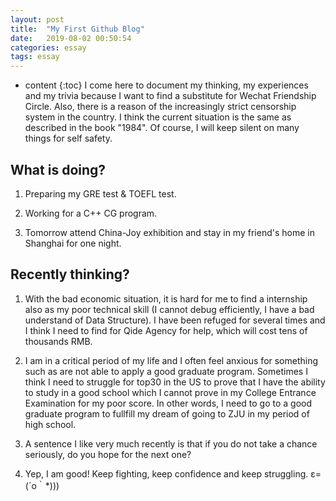 ```yaml
---
layout: post
title:  "My First Github Blog"
date:   2019-08-02 00:50:54
categories: essay 
tags: essay 
---
```


* content
{:toc}
I come here to document my thinking, my experiences and my trivia because I want to find a substitute for Wechat Friendship Circle. Also, there is a reason of the increasingly strict censorship system in the country. I think the current situation is the same as described in the book "1984". Of course, I will keep silent on many things for self safety. 




## What is doing?   

1. Preparing my GRE test & TOEFL test.

2. Working for a C++ CG program.

3. Tomorrow attend China-Joy exhibition and stay in my friend's home in Shanghai for one night.

## Recently thinking?

1. With the bad economic situation, it is hard for me to find a internship also as my poor technical skill (I cannot debug efficiently, I have a bad understand of Data Structure). I have been refuged for several times and I think I need to find for Qide Agency for help, which will cost tens of thousands RMB.

2. I am in a critical period of my life and I often feel anxious for something such as are not able to apply a good graduate program. Sometimes I think I need to struggle for top30 in the US to prove that I have the ability to study in a good school which I cannot prove in my College Entrance Examination for my poor score. In other words, I need to go to a good graduate program to fullfill my dream of going to ZJU in my period of high school.

3. A sentence I like very much recently is that if you do not take a chance seriously, do you hope for the next one? 

4. Yep, I am good! Keep fighting, keep confidence and keep struggling. ε=(´ο｀*)))
